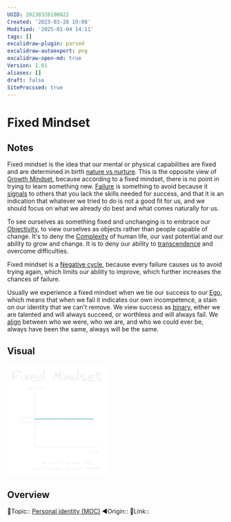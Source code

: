 ```yaml
---
UUID: 20230328190822
Created: '2023-03-28 19:08'
Modified: '2025-01-04 14:11'
tags: []
excalidraw-plugin: parsed
excalidraw-autoexport: png
excalidraw-open-md: true
Version: 1.01
aliases: []
draft: false
SiteProcssed: true
---
```


# Fixed Mindset

## Notes

Fixed mindset is the idea that our mental or physical capabilities are fixed and are determined in birth [nature vs nurture](/notes/nature-vs-nurture.md). This is the opposite view of [Growth Mindset](/notes/growth-mindset.md), because according to a fixed mindset, there is no point in trying to learn something new. [Failure](/notes/failure.md) is something to avoid because it [signals](/notes/signaling.md) to others that you lack the skills needed for success, and that it is an indication that whatever we tried to do is not a good fit for us, and we should focus on what we already do best and what comes naturally for us.

To see ourselves as something fixed and unchanging is to embrace our [Objectivity](/notes/objectivity.md), to view ourselves as objects rather than people capable of change. It's to deny the [Complexity](/notes/complexity.md) of human life, our vast potential and our ability to grow and change. It is to deny our ability to [transcendence](/notes/transcendence.md) and overcome difficulties.

Fixed mindset is a [Negative cycle](/notes/negative-cycle.md), because every failure causes us to avoid trying again, which limits our ability to improve, which further increases the chances of failure.

Usually we experience a fixed mindset when we tie our success to our [Ego](/notes/form-vs-essence.md), which means that when we fail it indicates our own incompetence, a stain on our identity that we can't remove. We view success as [binary](/notes/binary-thinking.md), either we are talented and will always succeed, or worthless and will always fail. We [align](/notes/cognitive-alignment.md) between who we were, who we are, and who we could ever be, always have been the same, always will be the same.

## Visual

![Fixed Mindset.webp](/notes/fixed-mindset.webp)

## Overview
🔼Topic:: [Personal identity (MOC)](/mocs/personal-identity-moc.md)
◀Origin::
🔗Link::
